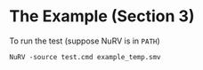 # The Example (Section 3)

To run the test (suppose NuRV is in `PATH`)

```
NuRV -source test.cmd example_temp.smv
```
